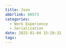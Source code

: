 ```yaml
---
title: Json
abbrlink: 60573
categories:
  - Work Experience
  - Serialization
date: 2025-01-04 15:20:32
tags:
---
```

